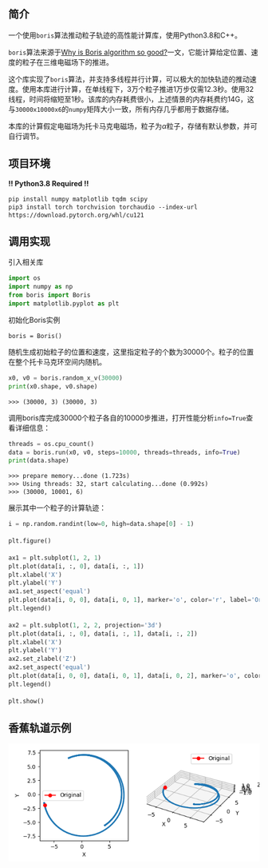 ## 简介

一个使用`boris`算法推动粒子轨迹的高性能计算库，使用Python3.8和C++。

`boris`算法来源于[Why is Boris algorithm so good?](https://pubs.aip.org/aip/pop/article-abstract/20/8/084503/317652/Why-is-Boris-algorithm-so-good?redirectedFrom=fulltext)一文，它能计算给定位置、速度的粒子在三维电磁场下的推进。

这个库实现了`boris`算法，并支持多线程并行计算，可以极大的加快轨迹的推动速度。使用本库进行计算，在单线程下，3万个粒子推进1万步仅需12.3秒。使用32线程，时间将缩短至1秒。该库的内存耗费很小，上述情景的内存耗费约14G，这与`30000x10000x6`的`numpy`矩阵大小一致，所有内存几乎都用于数据存储。

本库的计算假定电磁场为托卡马克电磁场，粒子为$\alpha$粒子，存储有默认参数，并可自行调节。

## 项目环境

**!! Python3.8 Required !!**

```shell
pip install numpy matplotlib tqdm scipy
pip3 install torch torchvision torchaudio --index-url https://download.pytorch.org/whl/cu121
```

## 调用实现

引入相关库

```python
import os
import numpy as np
from boris import Boris
import matplotlib.pyplot as plt
```

初始化Boris实例

```
boris = Boris()
```

随机生成初始粒子的位置和速度，这里指定粒子的个数为30000个。粒子的位置在整个托卡马克环空间内随机。

```python
x0, v0 = boris.random_x_v(30000)
print(x0.shape, v0.shape)
```

```
>>> (30000, 3) (30000, 3)
```

调用boris库完成30000个粒子各自的10000步推进，打开性能分析`info=True`查看详细信息：

```python
threads = os.cpu_count()
data = boris.run(x0, v0, steps=10000, threads=threads, info=True)
print(data.shape)
```

```
>>> prepare memory...done (1.723s)
>>> Using threads: 32, start calculating...done (0.992s)
>>> (30000, 10001, 6)
```

展示其中一个粒子的计算轨迹：

```python
i = np.random.randint(low=0, high=data.shape[0] - 1)

plt.figure()

ax1 = plt.subplot(1, 2, 1)
plt.plot(data[i, :, 0], data[i, :, 1])
plt.xlabel('X')
plt.ylabel('Y')
ax1.set_aspect('equal')
plt.plot(data[i, 0, 0], data[i, 0, 1], marker='o', color='r', label='Original')
plt.legend()

ax2 = plt.subplot(1, 2, 2, projection='3d')
plt.plot(data[i, :, 0], data[i, :, 1], data[i, :, 2])
plt.xlabel('X')
plt.ylabel('Y')
ax2.set_zlabel('Z')
ax2.set_aspect('equal')
plt.plot(data[i, 0, 0], data[i, 0, 1], data[i, 0, 2], marker='o', color='r', label='Original')
plt.legend()

plt.show()
```



## 香蕉轨道示例

![img.png](img.png)